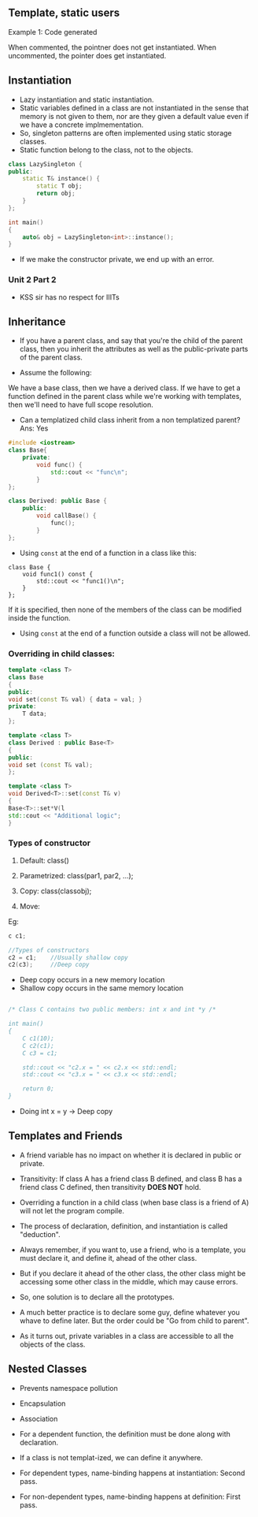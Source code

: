 ## Template, static users

Example 1: Code generated

When commented, the pointner does not get instantiated.
When uncommented, the pointer does get instantiated.

## Instantiation 

* Lazy instantiation and static instantiation.
* Static variables defined in a class are not instantiated in the sense that memory is not given to them, nor are they given a default value even if we have a concrete implmementation.
* So, singleton patterns are often implemented using static storage classes.
* Static function belong to the class, not to the objects.


```cpp
class LazySingleton {
public:
	static T& instance() {
		static T obj;
		return obj;
	}
};

int main()
{
	auto& obj = LazySingleton<int>::instance();
}
```

* If we make the constructor private, we end up with an error.


### Unit 2 Part 2

* KSS sir has no respect for IIITs

## Inheritance

* If you have a parent class, and say that you're the child of the parent class, then you inherit the attributes as well as the public-private parts of the parent class.

* Assume the following:

We have a base class, then we have a derived class.
If we have to get a function defined in the parent class while we're working with templates, then we'll need to have full scope resolution.

* Can a templatized child class inherit from a non templatized parent?
Ans: Yes




```cpp
#include <iostream>
class Base{
	private:
		void func() {
			std::cout << "func\n";
		}
};

class Derived: public Base {
	public:
		void callBase() {
			func();
		}
};

```

* Using `const` at the end of a function in a class like this:

```
class Base {
	void func1() const {
		std::cout << "func1()\n";
	}
};
```

If it is specified, then none of the members of the class can be modified inside the function.

* Using `const` at the end of a function outside a class will not be allowed.


### Overriding in child classes:

```cpp
template <class T>
class Base 
{
public:
void set(const T& val) { data = val; }
private:
	T data;
};

template <class T>
class Derived : public Base<T>
{
public:
void set (const T& val);
};

template <class T>
void Derived<T>::set(const T& v)
{
Base<T>::set*V(l
std::cout << "Additional logic";
}

```


### Types of constructor

1. Default: class()

2. Parametrized: class(par1, par2, ...);

3. Copy: class(classobj);

4. Move: 


Eg:
```cpp
c c1;

//Types of constructors
c2 = c1;	//Usually shallow copy
c2(c3);		//Deep copy
```

* Deep copy occurs in a new memory location
* Shallow copy occurs in the same memory location


```cpp

/* Class C contains two public members: int x and int *y /*

int main()
{
	C c1(10);
	C c2(c1);
	C c3 = c1;

	std::cout << "c2.x = " << c2.x << std::endl;
	std::cout << "c3.x = " << c3.x << std::endl;

	return 0;
}
```

* Doing int x = y -> Deep copy


## Templates and Friends

* A friend variable has no impact on whether it is declared in public or private.

* Transitivity:
If class A has a friend class B defined, and class B has a friend class C defined, then transitivity **DOES NOT** hold.

* Overriding a function in a child class (when base class is a friend of A) will not let the program compile.

* The process of declaration, definition, and instantiation is called "deduction".

* Always remember, if you want to, use a friend, who is a template, you must declare it, and define it, ahead of the other class. 

* But if you declare it ahead of the other class, the other class might be accessing some other class in the middle, which may cause errors.

* So, one solution is to declare all the prototypes.

* A much better practice is to declare some guy, define whatever you whave to define later. But the order could be "Go from child to parent".

* As it turns out, private variables in a class are accessible to all the objects of the class.


## Nested Classes

* Prevents namespace pollution

* Encapsulation

* Association


* For a dependent function, the definition must be done along with declaration.

* If a class is not templat-ized, we can define it anywhere.

* For dependent types, name-binding happens at instantiation: Second pass.

* For non-dependent types, name-binding happens at definition: First pass.



